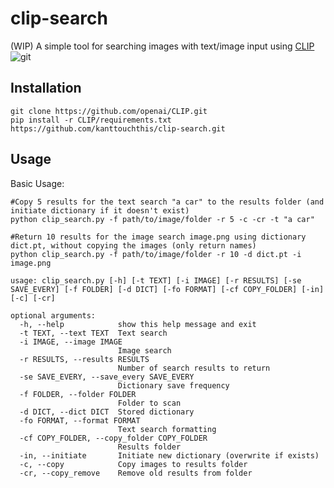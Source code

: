 ﻿# clip-search
(WIP)
A simple tool for searching images with text/image input
using [CLIP](https://github.com/openai/CLIP)
![git](https://user-images.githubusercontent.com/90077736/136822402-f14a7ad4-6d72-4dba-8376-41521141210e.png)
## Installation
```
git clone https://github.com/openai/CLIP.git
pip install -r CLIP/requirements.txt
https://github.com/kanttouchthis/clip-search.git
```

## Usage
Basic Usage:
```
#Copy 5 results for the text search "a car" to the results folder (and initiate dictionary if it doesn't exist)
python clip_search.py -f path/to/image/folder -r 5 -c -cr -t "a car"

#Return 10 results for the image search image.png using dictionary dict.pt, without copying the images (only return names)
python clip_search.py -f path/to/image/folder -r 10 -d dict.pt -i image.png
```
```
usage: clip_search.py [-h] [-t TEXT] [-i IMAGE] [-r RESULTS] [-se SAVE_EVERY] [-f FOLDER] [-d DICT] [-fo FORMAT] [-cf COPY_FOLDER] [-in] [-c] [-cr]

optional arguments:
  -h, --help            show this help message and exit
  -t TEXT, --text TEXT  Text search
  -i IMAGE, --image IMAGE
                        Image search
  -r RESULTS, --results RESULTS
                        Number of search results to return
  -se SAVE_EVERY, --save_every SAVE_EVERY
                        Dictionary save frequency
  -f FOLDER, --folder FOLDER
                        Folder to scan
  -d DICT, --dict DICT  Stored dictionary
  -fo FORMAT, --format FORMAT
                        Text search formatting
  -cf COPY_FOLDER, --copy_folder COPY_FOLDER
                        Results folder
  -in, --initiate       Initiate new dictionary (overwrite if exists)
  -c, --copy            Copy images to results folder
  -cr, --copy_remove    Remove old results from folder

```
